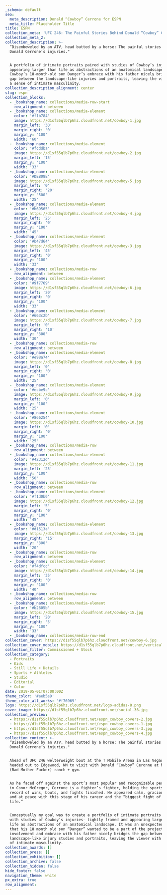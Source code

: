 ```yaml
---
_schema: default
seo:
  meta_description: Donald “Cowboy” Cerrone for ESPN
  meta_title: Placeholder Title
title: ESPN
collection_meta: 'UFC 246: The Painful Stories Behind Donald “Cowboy” Cerrone’s Injuries'
collection_meta_2:
collection_description: >-
  “Disemboweled by an ATV, head butted by a horse: The painful stories behind
  Donald Cerrone’s injuries."


  A portfolio of intimate portraits paired with studies of Cowboy’s injuries
  appearing larger than life as abstractions of an anatomical landscape.
  Cowboy’s 18-month-old son Danger’s embrace with his father nicely bridges the
  gap between the landscape-like injuries and portraits, leaving the viewer with
  a sense of intimate masculinity.
collection_description_alignment: center
slug: espn
collection_blocks:
  - _bookshop_name: collections/media-row-start
    row_alignment: between
  - _bookshop_name: collections/media-element
    color: '#f1b784'
    image: https://d1sf55qlb7p6hz.cloudfront.net/cowboy-1.jpg
    margin_left: '30'
    margin_right: '0'
    margin_y: '100'
    width: '60'
  - _bookshop_name: collections/media-element
    color: '#fcddba'
    image: https://d1sf55qlb7p6hz.cloudfront.net/cowboy-2.jpg
    margin_left: '15'
    margin_y: '100'
    width: '33'
  - _bookshop_name: collections/media-element
    color: '#DEB08E'
    image: https://d1sf55qlb7p6hz.cloudfront.net/cowboy-5.jpg
    margin_left: '0'
    margin_right: '20'
    margin_y: '500'
    width: '25'
  - _bookshop_name: collections/media-element
    color: '#b69565'
    image: https://d1sf55qlb7p6hz.cloudfront.net/cowboy-4.jpg
    margin_left: '25'
    margin_right: '0'
    margin_y: '100'
    width: '45'
  - _bookshop_name: collections/media-element
    color: '#b47d64'
    image: https://d1sf55qlb7p6hz.cloudfront.net/cowboy-3.jpg
    margin_left: '45'
    margin_right: '0'
    margin_y: '100'
    width: '33'
  - _bookshop_name: collections/media-row
    row_alignment: between
  - _bookshop_name: collections/media-element
    color: '#9f7769'
    image: https://d1sf55qlb7p6hz.cloudfront.net/cowboy-6.jpg
    margin_left: '20'
    margin_right: '0'
    margin_y: '100'
    width: '33'
  - _bookshop_name: collections/media-element
    color: '#663c2b'
    image: https://d1sf55qlb7p6hz.cloudfront.net/cowboy-7.jpg
    margin_left: '0'
    margin_right: '10'
    margin_y: '300'
    width: '30'
  - _bookshop_name: collections/media-row
    row_alignment: between
  - _bookshop_name: collections/media-element
    color: '#e98a74'
    image: https://d1sf55qlb7p6hz.cloudfront.net/cowboy-8.jpg
    margin_left: '0'
    margin_right: '0'
    margin_y: '100'
    width: '25'
  - _bookshop_name: collections/media-element
    color: '#ecbe9c'
    image: https://d1sf55qlb7p6hz.cloudfront.net/cowboy-9.jpg
    margin_left: '0'
    margin_y: '100'
    width: '25'
  - _bookshop_name: collections/media-element
    color: '#866254'
    image: https://d1sf55qlb7p6hz.cloudfront.net/cowboy-10.jpg
    margin_left: '0'
    margin_right: '0'
    margin_y: '100'
    width: '25'
  - _bookshop_name: collections/media-row
    row_alignment: between
  - _bookshop_name: collections/media-element
    color: '#42312d'
    image: https://d1sf55qlb7p6hz.cloudfront.net/cowboy-11.jpg
    margin_left: '25'
    margin_y: '100'
    width: '50'
  - _bookshop_name: collections/media-row
    row_alignment: between
  - _bookshop_name: collections/media-element
    color: '#f1d0b6'
    image: https://d1sf55qlb7p6hz.cloudfront.net/cowboy-12.jpg
    margin_left: '5'
    margin_right: '0'
    margin_y: '100'
    width: '45'
  - _bookshop_name: collections/media-element
    color: '#d1513a'
    image: https://d1sf55qlb7p6hz.cloudfront.net/cowboy-13.jpg
    margin_right: '15'
    margin_y: '300'
    width: '20'
  - _bookshop_name: collections/media-row
    row_alignment: between
  - _bookshop_name: collections/media-element
    color: '#f4dfcc'
    image: https://d1sf55qlb7p6hz.cloudfront.net/cowboy-14.jpg
    margin_left: '35'
    margin_right: '0'
    margin_y: '100'
    width: '40'
  - _bookshop_name: collections/media-row
    row_alignment: between
  - _bookshop_name: collections/media-element
    color: '#b2805b'
    image: https://d1sf55qlb7p6hz.cloudfront.net/cowboy-15.jpg
    margin_left: '20'
    margin_right: '5'
    margin_y: '100'
    width: '33'
  - _bookshop_name: collections/media-row-end
collection_cover: https://d1sf55qlb7p6hz.cloudfront.net/cowboy-6.jpg
collection_cover_mobile: https://d1sf55qlb7p6hz.cloudfront.net/verticalcovers-16.jpg
collection_filter: Commissioned + Stock
collection_category:
  - Portraits
  - Kids
  - Still Life + Details
  - Sports + Athletes
  - Studio
  - Editorial
  - Color
date: 2019-05-01T07:00:00Z
theme_color: '#aeb5e9'
theme_color_all_works: '#f76969'
logo: https://d1sf55qlb7p6hz.cloudfront.net/logo-adidas-8.png
cover_image: https://d1sf55qlb7p6hz.cloudfront.net/social-36.jpg
collection_preview:
  - https://d1sf55qlb7p6hz.cloudfront.net/espn_cowboy_covers-2.jpg
  - https://d1sf55qlb7p6hz.cloudfront.net/espn_cowboy_covers-1.jpg
  - https://d1sf55qlb7p6hz.cloudfront.net/espn_cowboy_covers-3.jpg
  - https://d1sf55qlb7p6hz.cloudfront.net/espn_cowboy_covers-4.jpg
collection_content: >-
  “Disemboweled by an ATV, head butted by a horse: The painful stories behind
  Donald Cerrone’s injuries."


  Ahead of UFC 246 welterweight bout at the T Mobile Arena in Las Vegas, I
  headed out to Edgewood, NM to visit with Donald “Cowboy” Ceronne at his BMF
  (Bad Mother Fucker) ranch + gym.


  As he faced off against the sport’s most popular and recognizable personality
  in Conor McGregor, Cerrone is a fighter’s fighter, holding the sports all time
  record of wins, bouts, and fights finished. He appeared calm, gracious, funny,
  and at peace with this stage of his career and the “biggest fight of his
  life.”


  Conceptually my goal was to create a portfolio of intimate portraits paired
  with studies of Cowboy’s injuries- tightly framed and appearing larger than
  life as abstractions of an anatomical landscape. It was an unexpected bonus
  that his 18 month old son “Danger” wanted to be a part of the project. His
  involvement and embrace with his father nicely bridges the gap between the
  landscape-like injury studies and portraits, leaving the viewer with a sense
  of intimate masculinity.
collection_awards: []
collection_press: []
collection_exhibition: []
collection_archive: false
collection_hidden: false
hide_footer: false
navigation_theme: white
px_extra: true
row_alignment:
---
```


